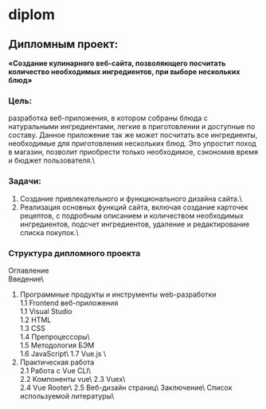 # diplom

## Дипломным проект: ##
**«Создание кулинарного веб-сайта, позволяющего посчитать количество необходимых ингредиентов, при выборе нескольких блюд»**  
### Цель: ###
разработка веб-приложения, в котором собраны блюда с натуральными ингредиентами, легкие в приготовлении и доступные по составу. Данное приложение так же может посчитать все ингредиенты, необходимые для приготовления нескольких блюд. Это упростит поход в магазин, позволит приобрести только необходимое, сэкономив время и бюджет пользователя.\  
### Задачи: ###
1. Создание привлекательного и функционального дизайна сайта.\
2. Реализация основных функций сайта, включая создание карточек рецептов, с подробным описанием и количеством необходимых ингредиентов, подсчет ингредиентов, удаление и редактирование списка покупок.\


### Структура дипломного проекта ###
Оглавление\
Введение\	
1.	Программные продукты и инструменты web-разработки\
1.1 Frontend веб-приложения	\
1.1	Visual Studio\
1.2	HTML\
1.3	CSS	\
1.4	Препроцессоры\	
1.5	Методология БЭМ	\
1.6	JavaScript\	
1.7	Vue.js	\
2.	Практическая работа	\
2.1	Работа с Vue CLI\	
2.2	Компоненты vue\	
2.3	Vuex\	
2.4	Vue Rooter\	
2.5	Веб-дизайн страниц\	
Заключение\	
Список используемой литературы\	

